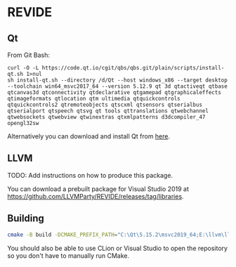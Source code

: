 # REVIDE

## Qt

From Git Bash:

```
curl -O -L https://code.qt.io/cgit/qbs/qbs.git/plain/scripts/install-qt.sh 1>nul
sh install-qt.sh --directory /d/Qt --host windows_x86 --target desktop --toolchain win64_msvc2017_64 --version 5.12.9 qt 3d qtactiveqt qtbase qtcanvas3d qtconnectivity qtdeclarative qtgamepad qtgraphicaleffects qtimageformats qtlocation qtm ultimedia qtquickcontrols qtquickcontrols2 qtremoteobjects qtscxml qtsensors qtserialbus qtserialport qtspeech qtsvg qt tools qttranslations qtwebchannel qtwebsockets qtwebview qtwinextras qtxmlpatterns d3dcompiler_47 opengl32sw
```

Alternatively you can download and install Qt from [here](https://www.qt.io/offline-installers).

## LLVM

TODO: Add instructions on how to produce this package.

You can download a prebuilt package for Visual Studio 2019 at https://github.com/LLVMParty/REVIDE/releases/tag/libraries.

## Building

```bash
cmake -B build -DCMAKE_PREFIX_PATH="C:\Qt\5.15.2\msvc2019_64;E:\llvm\llvm-15.0.3-win64" -DCMAKE_INSTALL_PREFIX=install
```

You should also be able to use CLion or Visual Studio to open the repository so you don't have to manually run CMake.
